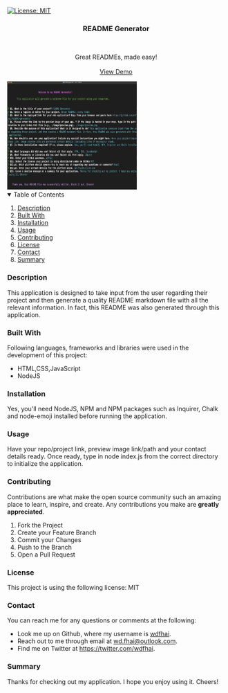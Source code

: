 [![License: MIT](https://img.shields.io/badge/License-MIT-yellow.svg)](https://opensource.org/licenses/MIT)

<div align="center">
    <h3 align="center">README Generator</h3>
    <br />
    <p align="center">
    Great READMEs, made easy!
    <br />
    <br />
    <a href="https://github.com/wdfhai/README-generator/">View Demo</a>
    </p>
</div>

<img src="./images/preview.png" alt="project preview img" style="height: 250px; width: 300px;">

<details open="open">
    <summary>Table of Contents</summary>
    <ol>
        <li><a href="#about-the-project">Description</a></li>
        <li><a href="#built-with">Built With</a></li></li>
        <li><a href="#installation">Installation</a></li>
        <li><a href="#usage">Usage</a></li>
        <li><a href="#contributing">Contributing</a></li>
        <li><a href="#license">License</a></li>
        <li><a href="#contact">Contact</a></li>
        <li><a href="#summary">Summary</a></li>
    </ol>
</details>

### Description

This application is designed to take input from the user regarding their project and then generate a quality README markdown file with all the relevant information. In fact, this README was also generated through this application.

### Built With

Following languages, frameworks and libraries were used in the development of this project:

- HTML,CSS,JavaScript
- NodeJS

### Installation

Yes, you'll need NodeJS, NPM and NPM packages such as Inquirer, Chalk and node-emoji installed before running the application.

### Usage

Have your repo/project link, preview image link/path and your contact details ready. Once ready, type in node index.js from the correct directory to initialize the application.

### Contributing

Contributions are what make the open source community such an amazing place to learn, inspire, and create. Any contributions you make are **greatly appreciated**.

1. Fork the Project
2. Create your Feature Branch
3. Commit your Changes
4. Push to the Branch
5. Open a Pull Request

### License

This project is using the following license: MIT

### Contact

You can reach me for any questions or comments at the following:

- Look me up on Github, where my username is <span><a href="https://github.com/wdfhai">wdfhai</a></span>.
- Reach out to me through email at wd.fhai@outlook.com.
- Find me on Twitter at https://twitter.com/wdfhai.

### Summary

Thanks for checking out my application. I hope you enjoy using it. Cheers!
